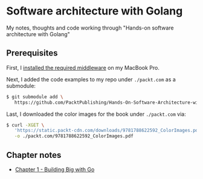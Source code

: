 # Software architecture with Golang

My notes, thoughts and code working through "Hands-on software architecture with Golang"

## Prerequisites

First, I [installed the required middleware](./install-middleware.md) on my MacBook Pro.

Next, I added the code examples to my repo under `./packt.com` as a submodule:

~~~bash
$ git submodule add \
   https://github.com/PacktPublishing/Hands-On-Software-Architecture-with-Golang
~~~

Last, I downloaded the color images for the book under `./packt.com` via: 

~~~bash
$ curl -XGET \
   'https://static.packt-cdn.com/downloads/9781788622592_ColorImages.pdf' \
   -o ./packt.com/9781788622592_ColorImages.pdf
~~~

## Chapter notes

* [Chapter 1 - Building Big with Go](./01_building-big-with-go/README.md)
